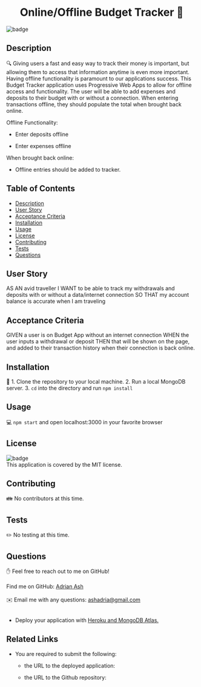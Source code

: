 

  <h1 align="center">Online/Offline Budget Tracker 👋</h1>
  
  ![badge](https://img.shields.io/badge/license-MIT-brightgreen)<br />
  ## Description
  🔍 Giving users a fast and easy way to track their money is important, but allowing them to access that information anytime is even more important. Having offline functionality is paramount to our applications success.  This Budget Tracker application uses Progressive Web Apps to allow for offline access and functionality.  The user will be able to add expenses and deposits to their budget with or without a connection. When entering transactions offline, they should populate the total when brought back online.

  Offline Functionality:

  * Enter deposits offline

  * Enter expenses offline

When brought back online:

  * Offline entries should be added to tracker.

  ## Table of Contents
  - [Description](#Description)
  - [User Story](#UserStory)
  - [Acceptance Criteria](#AcceptanceCriteria)
  - [Installation](#Installation)
  - [Usage](#Usage)
  - [License](#License)
  - [Contributing](#Contributors)
  - [Tests](#Tests)
  - [Questions](#Issues)

## User Story
AS AN avid traveller
I WANT to be able to track my withdrawals and deposits with or without a data/internet connection
SO THAT my account balance is accurate when I am traveling

## Acceptance Criteria
GIVEN a user is on Budget App without an internet connection
WHEN the user inputs a withdrawal or deposit
THEN that will be shown on the page, and added to their transaction history when their connection is back online.

  ## Installation
  💾  1.  Clone the repository to your local machine.
      2.  Run a local MongoDB server.
      3.  `cd` into the directory and run `npm install`

  ## Usage
  💻 `npm start` and open localhost:3000 in your favorite browser
  ## License
  ![badge](https://img.shields.io/badge/license-MIT-brightgreen)
  <br />
  This application is covered by the MIT license. 
  ## Contributing
  👪 No contributors at this time.
  ## Tests
  ✏️ No testing at this time.
  ## Questions
  ✋ Feel free to reach out to me on GitHub!<br />
  <br />
  Find me on GitHub: [Adrian Ash](https://github.com/ashadria1)<br />
  <br />
  ✉️ Email me with any questions: ashadria@gmail.com<br /><br />
    

* Deploy your application with [Heroku and MongoDB Atlas.](../04-Important/MongoAtlas-Deploy.md)

## Related Links

* You are required to submit the following:

  * the URL to the deployed application:

  * the URL to the Github repository:

